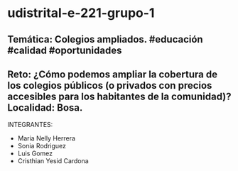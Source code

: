 # udistrital-e-221-grupo-1

## Temática: Colegios ampliados. #educación #calidad #oportunidades
## Reto: ¿Cómo podemos ampliar la cobertura de los colegios públicos (o privados con precios accesibles para los habitantes de la comunidad)? Localidad: Bosa.

INTEGRANTES: 
* Maria Nelly Herrera
* Sonia Rodriguez
* Luis Gomez
* Cristhian Yesid Cardona
